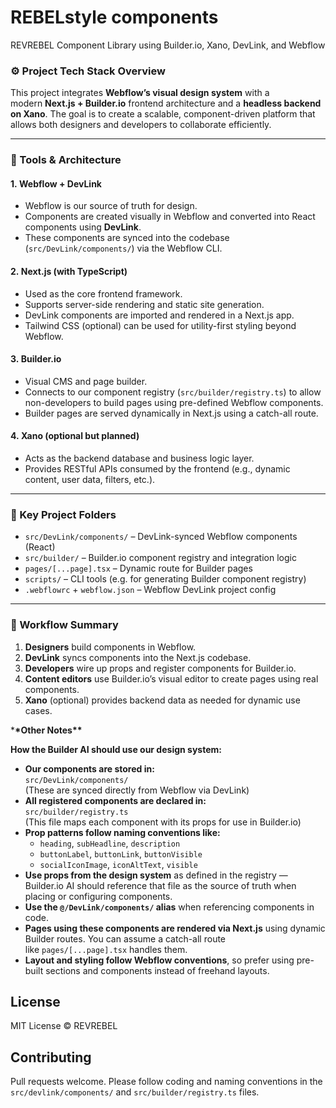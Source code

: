 <!-- @format -->

# REBELstyle components

REVREBEL Component Library using Builder.io, Xano, DevLink, and Webflow

### ⚙️ Project Tech Stack Overview

This project integrates **Webflow’s visual design system** with a modern **Next.js + Builder.io** frontend architecture and a **headless backend on Xano**. The goal is to create a scalable, component-driven platform that allows both designers and developers to collaborate efficiently.

---

### 🔧 Tools & Architecture

#### 1. **Webflow + DevLink**

- Webflow is our source of truth for design.
- Components are created visually in Webflow and converted into React components using **DevLink**.
- These components are synced into the codebase (`src/DevLink/components/`) via the Webflow CLI.

#### 2. **Next.js (with TypeScript)**

- Used as the core frontend framework.
- Supports server-side rendering and static site generation.
- DevLink components are imported and rendered in a Next.js app.
- Tailwind CSS (optional) can be used for utility-first styling beyond Webflow.

#### 3. **Builder.io**

- Visual CMS and page builder.
- Connects to our component registry (`src/builder/registry.ts`) to allow non-developers to build pages using pre-defined Webflow components.
- Builder pages are served dynamically in Next.js using a catch-all route.

#### 4. **Xano (optional but planned)**

- Acts as the backend database and business logic layer.
- Provides RESTful APIs consumed by the frontend (e.g., dynamic content, user data, filters, etc.).

---

### 📁 Key Project Folders

- `src/DevLink/components/` – DevLink-synced Webflow components (React)
- `src/builder/` – Builder.io component registry and integration logic
- `pages/[...page].tsx` – Dynamic route for Builder pages
- `scripts/` – CLI tools (e.g. for generating Builder component registry)
- `.webflowrc` + `webflow.json` – Webflow DevLink project config

---

### 🚀 Workflow Summary

1. **Designers** build components in Webflow.
2. **DevLink** syncs components into the Next.js codebase.
3. **Developers** wire up props and register components for Builder.io.
4. **Content editors** use Builder.io’s visual editor to create pages using real components.
5. **Xano** (optional) provides backend data as needed for dynamic use cases.

\***\*Other Notes\*\***

**How the Builder AI should use our design system:**

- **Our components are stored in:**  
   `src/DevLink/components/`  
   (These are synced directly from Webflow via DevLink)
- **All registered components are declared in:**  
   `src/builder/registry.ts`  
   (This file maps each component with its props for use in Builder.io)
- **Prop patterns follow naming conventions like:**
  - `heading`, `subHeadline`, `description`
  - `buttonLabel`, `buttonLink`, `buttonVisible`
  - `socialIconImage`, `iconAltText`, `visible`
- **Use props from the design system** as defined in the registry — Builder.io AI should reference that file as the source of truth when placing or configuring components.
- **Use the `@/DevLink/components/` alias** when referencing components in code.
- **Pages using these components are rendered via Next.js** using dynamic Builder routes. You can assume a catch-all route like `pages/[...page].tsx` handles them.
- **Layout and styling follow Webflow conventions**, so prefer using pre-built sections and components instead of freehand layouts.

## License

MIT License © REVREBEL

## Contributing

Pull requests welcome. Please follow coding and naming conventions in the `src/devlink/components/` and `src/builder/registry.ts` files.
